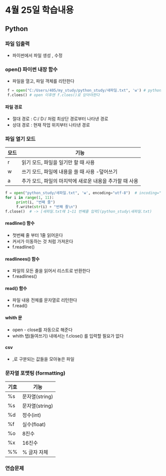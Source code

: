 # 4월 25일 학습내용
## Python
### 파일 입출력
- 파이썬에서 파일 생성 , 수정
### open() 파이썬 내장 함수
- 파일을 열고, 파일 객체를 리턴한다
```python
 f = open("C:/Users/405/my_study/python_study/새파일.txt", 'w') # python_study에 새파일.txt 생성
 f.cloes() # open 이후엔 f.cloes()로 닫아야한다
 ```
 #### 파일 경로
 - 절대 경로 : C:/ D:/ 처럼 최상단 경로부터 나타낸 경로
 - 상대 경로 : 현재 작업 위치부터 나타낸 경로

### 파일 열기 모드
모드 | 기능
----|----
r | 읽기 모드, 파일을 일기만 할 때 사용
w | 쓰기 모드, 파일에 내용을 쓸 때 사용 -덮어쓰기
a | 추가 모드, 파일의 마지막에 새로운 내용을 추가할 때 사용
```python
f = open("python_study/새파일.txt", 'w', encoding="utf-8")  # incoding="utf-8" ->인코딩을 해야 다른 확장자에 입력인된다
for i in range(1, 11):    
     print(i, "번째 줄")
     f.write(str(i) + "번째 줄\n")
f.close()  # -> [새파일.txt에 1~11 번째줄 입력](python_study\새파일.txt)
```
#### readline() 함수 
- 첫번째 줄 부터 1줄 읽어온다
- 커서가 이동하는 것 처럼 가져온다
- f.readline()
#### readlinees() 함수
- 파일의 모든 줄을 읽어서 리스트로 반환한다
- f.readlines()

#### read() 함수
- 파일 내용 전체를 문자열로 리턴한다
- f.read()

#### whith 문
- open - close를 자동으로 해준다
- whith 탭(들여쓰기) 내에서는 f.close() 를 입력할 필요가 없다
#### csv
- ,로 구분되는 값들을 모아놓은 파일

### 문자열 포맷팅 (formatting)
기호 | 기능
----- | -----
%s | 문자열(string)
%s | 문자열(string)
%d | 정수(int)
%f | 실수(float)
%o | 8진수
%x | 16진수
%% | % 글자 자체

### 연습문제